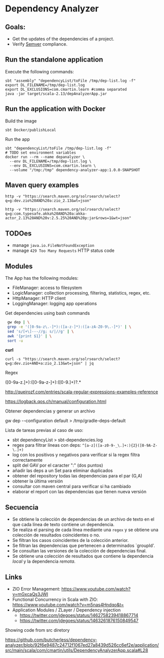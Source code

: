 # Dependency Analyzer

## Goals:

- Get the updates of the dependencies of a project.
- Verify [Semver](https://semver.org/) compliance.

## Run the standalone application

Execute the following commands:

    sbt "assembly" "dependencyList/toFile /tmp/dep-list.log -f"
    export DL_FILENAME=/tmp/dep-list.log
    export DL_EXCLUSIONS=com.cmartin.learn #comma separated
    java -jar target/scala-2.13/depAnalyzerApp.jar

## Run the application with Docker

Build the image

    sbt Docker/publishLocal 

Run the app

    sbt "dependencyList/toFile /tmp/dep-list.log -f"
    # TODO set environment variables
    docker run --rm --name depanalyzer \
      --env DL_FILENAME=/tmp/dep-list.log \
      --env DL_EXCLUSIONS=com.cmartin.learn \
      --volume "/tmp:/tmp" dependency-analyzer-app:1.0.0-SNAPSHOT
    

## Maven query examples

    http -v "https://search.maven.org/solrsearch/select?q=g:dev.zio%20AND%20a:zio_2.13&wt=json"

    http -v "https://search.maven.org/solrsearch/select?q=g:com.typesafe.akka%20AND%20a:akka-actor_2.13%20AND%20v:2.5.25%20AND%20p:jar&rows=1&wt=json"

## TODOes

- manage `java.io.FileNotFoundException`
- manage `429 Too Many Requests` HTTP status code

## Modules

The App has the following modules:

- FileManager: access to filesystem
- LogicManager: collection processing, filtering, statistics, regex, etc.
- HttpManager: HTTP client
- LoggingManager: logging app operations

Get dependencies using bash commands

```bash
 gw dep | \
 grep -e '([0-9a-z\.-]*):([a-z-]*):([a-zA-Z0-9\.-]*)' | \
 sed 's/[+\]---//g; s/|//g' | \
 awk '{print $1}' | \
 sort -u
```

**curl**

    curl -s "https://search.maven.org/solrsearch/select?q=g:dev.zio+AND+a:zio_2.13&wt=json" | jq

Regex

([0-9a-z.]+):([0-9a-z-]+):([0-9.]+)?.*

http://queirozf.com/entries/scala-regular-expressions-examples-reference

https://logback.qos.ch/manual/configuration.html

Obtener dependencias y generar un archivo

gw dep --configuration default > /tmp/gradle-deps-default

Lista de tareas previas al caso de uso:

- sbt dependencyList > sbt-dependencies.log
- regex para filtrar líneas con deps: `^[a-z]([a-z0-9-_\.]+:){2}([0-9A-Z-\.]+)`
- log con los positivos y negativos para verificar si la regex filtra correctamente
- split del GAV por el caracter ":" (dos puntos)
- añadir las deps a un Set para eliminar duplicados
- obtener del repository todas las dependencias para el par (G,A)
- obtener la última versión
- consultar con maven central para verificar si ha cambiado
- elaborar el report con las dependencias que tienen nueva versión

## Secuencia

- Se obtiene la colección de dependencias de un archivo de texto en el que cada línea de texto contiene un dependencia.
- Se realiza el parsing de cada línea mediante una `regex` y se obtiene una colección de resultados coincidentes o no.
- Se filtran los casos coincidentes de la colección anterior.
- Se filtran las dependencias que pertenecen a determinados `groupId'.
- Se consultan las versiones de la colección de dependencias final.
- Se obtiene una colección de resultados que contiene la dependencia _local_ y la dependencia _remota_.

## Links

- ZIO Error Management: https://www.youtube.com/watch?v=mGxcaQs3JWI
- Functional Concurrency in Scala with ZIO: https://www.youtube.com/watch?v=m5nas4Hndqo&t=
- Application Modules / ZLayer / Dependency injection
    - https://twitter.com/jdegoes/status/1462758239418867714
    - https://twitter.com/jdegoes/status/1463261876150849547
 
Showing code from src diretory

https://github.com/butcherless/dependency-analyzer/blob/92f6e9487c24712f1067ed27a8439d526cc6ef2e/application/src/main/scala/com/cmartin/utils/DependencyAnalyzerApp.scala#L28

